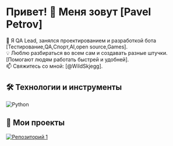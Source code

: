 # Привет! 👋 Меня зовут [Pavel Petrov]

🚀 Я QA Lead, занялся проектированием и разработкой бота [Тестирование,QA,Спорт,AI,open source,Games].  
💡 Люблю разбираться во всем сам и создавать разные штучки. [Помогают людям работать быстрей и удобней].  
📫 Свяжитесь со мной: [@WildSkjegg].

## 🛠️ Технологии и инструменты
![Python](https://img.shields.io/badge/-Python-3776AB?logo=python&logoColor=white)


## 🚀 Мои проекты

[![Репозиторий 1](https://github-readme-stats.vercel.app/api/pin/?username=ваш_логин&repo=название_репозитория&theme=radical)](https://github.com/WildSkjegg/1telegrambor.git)
